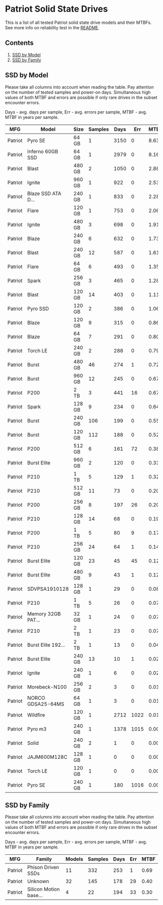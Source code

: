 Patriot Solid State Drives
==========================

This is a list of all tested Patriot solid state drive models and their MTBFs. See
more info on reliability test in the [README](https://github.com/linuxhw/SMART).

Contents
--------

1. [ SSD by Model  ](#ssd-by-model)
2. [ SSD by Family ](#ssd-by-family)

SSD by Model
------------

Please take all columns into account when reading the table. Pay attention on the
number of tested samples and power-on days. Simultaneous high values of both MTBF
and errors are possible if only rare drives in the subset encounter errors.

Days - avg. days per sample,
Err  - avg. errors per sample,
MTBF - avg. MTBF in years per sample.

| MFG       | Model              | Size   | Samples | Days  | Err   | MTBF |
|-----------|--------------------|--------|---------|-------|-------|------|
| Patriot   | Pyro SE            | 64 GB  | 1       | 3150  | 0     | 8.63   |
| Patriot   | Inferno 60GB SSD   | 64 GB  | 1       | 2979  | 0     | 8.16   |
| Patriot   | Blast              | 480 GB | 2       | 1050  | 0     | 2.88   |
| Patriot   | Ignite             | 960 GB | 1       | 922   | 0     | 2.53   |
| Patriot   | Blaze SSD ATA D... | 240 GB | 1       | 833   | 0     | 2.28   |
| Patriot   | Flare              | 120 GB | 1       | 753   | 0     | 2.06   |
| Patriot   | Ignite             | 480 GB | 3       | 698   | 0     | 1.91   |
| Patriot   | Blaze              | 240 GB | 6       | 632   | 0     | 1.73   |
| Patriot   | Blast              | 240 GB | 12      | 587   | 0     | 1.61   |
| Patriot   | Flare              | 64 GB  | 6       | 493   | 0     | 1.35   |
| Patriot   | Spark              | 256 GB | 3       | 465   | 0     | 1.28   |
| Patriot   | Blast              | 120 GB | 14      | 403   | 0     | 1.11   |
| Patriot   | Pyro SSD           | 120 GB | 2       | 386   | 0     | 1.06   |
| Patriot   | Blaze              | 120 GB | 9       | 315   | 0     | 0.86   |
| Patriot   | Blaze              | 64 GB  | 7       | 291   | 0     | 0.80   |
| Patriot   | Torch LE           | 240 GB | 2       | 288   | 0     | 0.79   |
| Patriot   | Burst              | 480 GB | 46      | 274   | 1     | 0.72   |
| Patriot   | Burst              | 960 GB | 12      | 245   | 0     | 0.67   |
| Patriot   | P200               | 2 TB   | 3       | 441   | 16    | 0.67   |
| Patriot   | Spark              | 128 GB | 9       | 234   | 0     | 0.64   |
| Patriot   | Burst              | 240 GB | 106     | 199   | 0     | 0.55   |
| Patriot   | Burst              | 120 GB | 112     | 188   | 0     | 0.52   |
| Patriot   | P200               | 512 GB | 6       | 161   | 72    | 0.38   |
| Patriot   | Burst Elite        | 960 GB | 2       | 120   | 0     | 0.33   |
| Patriot   | P210               | 1 TB   | 5       | 129   | 1     | 0.32   |
| Patriot   | P210               | 512 GB | 11      | 73    | 0     | 0.20   |
| Patriot   | P200               | 256 GB | 8       | 197   | 26    | 0.20   |
| Patriot   | P210               | 128 GB | 14      | 68    | 0     | 0.19   |
| Patriot   | P200               | 1 TB   | 5       | 80    | 9     | 0.17   |
| Patriot   | P210               | 256 GB | 24      | 64    | 1     | 0.14   |
| Patriot   | Burst Elite        | 120 GB | 23      | 45    | 45    | 0.12   |
| Patriot   | Burst Elite        | 480 GB | 9       | 43    | 1     | 0.12   |
| Patriot   | SDVPSA1910128      | 128 GB | 1       | 29    | 0     | 0.08   |
| Patriot   | P210               | 1 TB   | 5       | 26    | 0     | 0.07   |
| Patriot   | Memory 32GB PAT... | 32 GB  | 1       | 24    | 0     | 0.07   |
| Patriot   | P210               | 2 TB   | 1       | 23    | 0     | 0.07   |
| Patriot   | Burst Elite 192... | 2 TB   | 1       | 13    | 0     | 0.04   |
| Patriot   | Burst Elite        | 240 GB | 13      | 10    | 1     | 0.02   |
| Patriot   | Ignite             | 240 GB | 1       | 6     | 0     | 0.02   |
| Patriot   | Morebeck-N100      | 256 GB | 2       | 3     | 0     | 0.01   |
| Patriot   | NORCO GDSA25-64MS  | 64 GB  | 1       | 3     | 0     | 0.01   |
| Patriot   | Wildfire           | 120 GB | 1       | 2712  | 1022  | 0.01   |
| Patriot   | Pyro m3            | 240 GB | 1       | 1378  | 1015  | 0.00   |
| Patriot   | Solid              | 240 GB | 2       | 1     | 0     | 0.00   |
| Patriot   | JAJM600M128C       | 128 GB | 1       | 0     | 0     | 0.00   |
| Patriot   | Torch LE           | 120 GB | 1       | 0     | 0     | 0.00   |
| Patriot   | Pyro SE            | 240 GB | 1       | 180   | 1016  | 0.00   |

SSD by Family
-------------

Please take all columns into account when reading the table. Pay attention on the
number of tested samples and power-on days. Simultaneous high values of both MTBF
and errors are possible if only rare drives in the subset encounter errors.

Days - avg. days per sample,
Err  - avg. errors per sample,
MTBF - avg. MTBF in years per sample.

| MFG       | Family                 | Models | Samples | Days  | Err   | MTBF |
|-----------|------------------------|--------|---------|-------|-------|------|
| Patriot   | Phison Driven SSDs     | 11     | 332     | 253   | 1     | 0.69   |
| Patriot   | Unknown                | 32     | 145     | 178   | 29    | 0.40   |
| Patriot   | Silicon Motion base... | 4      | 22      | 194   | 33    | 0.30   |
